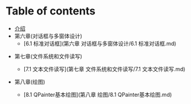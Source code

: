 # Table of contents

* [介绍](README.md)
* 第六章(对话框与多窗体设计)
  * [6.1 标准对话框](第六章 对话框与多窗体设计/6.1 标准对话框.md)

- 第七章(文件系统和文件读写)
  - [7.1 文本文件读写](第七章 文件系统和文件读写/7.1 文本文件读写.md)

- 第八章(绘图)
  - [8.1 QPainter基本绘图](第八章 绘图/8.1 QPainter基本绘图.md)

